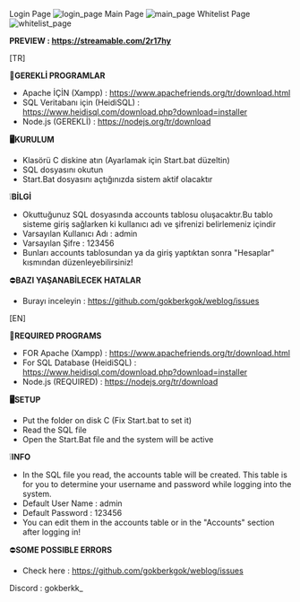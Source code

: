 
Login Page
![login_page](https://github.com/gokberkgok/weblog/assets/67126609/861130bf-e1db-4912-b21a-d72640680335)
Main Page
![main_page](https://github.com/gokberkgok/weblog/assets/67126609/430fc220-3bef-4adf-9cb6-b1d50785b5cb)
Whitelist Page
![whitelist_page](https://github.com/gokberkgok/weblog/assets/67126609/b20d511b-191d-4788-8b4c-c7550cd04f61)

**PREVIEW : https://streamable.com/2r17hy**

[TR]

🚀**GEREKLİ PROGRAMLAR**
- Apache İÇİN (Xampp) : https://www.apachefriends.org/tr/download.html
- SQL Veritabanı için (HeidiSQL) : https://www.heidisql.com/download.php?download=installer
- Node.js (GEREKLİ) : https://nodejs.org/tr/download

**🖥️KURULUM**
- Klasörü C diskine atın (Ayarlamak için Start.bat düzeltin)
- SQL dosyasını okutun
- Start.Bat dosyasını açtığınızda sistem aktif olacaktır

❕**BİLGİ**
- Okuttuğunuz SQL dosyasında accounts tablosu oluşacaktır.Bu tablo sisteme giriş sağlarken ki kullanıcı adı ve şifrenizi belirlemeniz içindir
- Varsayılan Kullanıcı Adı : admin
- Varsayılan Şifre : 123456
- Bunları accounts tablosundan ya da giriş yaptıktan sonra "Hesaplar" kısmından düzenleyebilirsiniz!

⛔️**BAZI YAŞANABİLECEK HATALAR**
- Burayı inceleyin : https://github.com/gokberkgok/weblog/issues

[EN]

🚀**REQUIRED PROGRAMS**
- FOR Apache (Xampp) : https://www.apachefriends.org/tr/download.html
- For SQL Database (HeidiSQL) : https://www.heidisql.com/download.php?download=installer
- Node.js (REQUIRED) : https://nodejs.org/tr/download

**🖥️SETUP**
- Put the folder on disk C (Fix Start.bat to set it)
- Read the SQL file
- Open the Start.Bat file and the system will be active

❕**INFO**
- In the SQL file you read, the accounts table will be created. This table is for you to determine your username and password while logging into the system.
- Default User Name : admin
- Default Password : 123456
- You can edit them in the accounts table or in the "Accounts" section after logging in!

⛔️**SOME POSSIBLE ERRORS**
- Check here : https://github.com/gokberkgok/weblog/issues

Discord : gokberkk_ 
